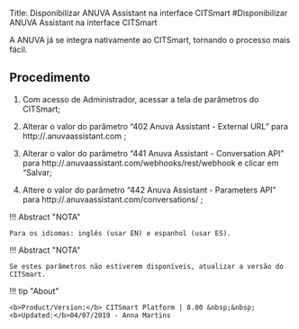 Title: Disponibilizar ANUVA Assistant na interface CITSmart
#Disponibilizar ANUVA Assistant na interface CITSmart

A ANUVA já se integra nativamente ao CITSmart, tornando o processo mais fácil.

Procedimento
-----------
1. Com acesso de Administrador, acessar a tela de parâmetros do CITSmart;

2. Alterar o valor do parâmetro “402 Anuva Assistant - External URL” 
para http://<nome-do-seu-workspace>.anuvaassistant.com ;

3. Alterar o valor do parâmetro “441 Anuva Assistant - Conversation API” 
para http://<nome-do-seu-workspace><sigla-idioma>.anuvaassistant.com/webhooks/rest/webhook 
e clicar em “Salvar;

4. Altere o valor do parâmetro “442 Anuva Assistant - Parameters API” 
para http://<nome-do-seu-workspace><sigla-idioma>.anuvaassistant.com/conversations/ ;

!!! Abstract "NOTA"
    
    Para os idiomas: inglês (usar EN) e espanhol (usar ES).
   
!!! Abstract "NOTA"

    Se estes parâmetros não estiverem disponíveis, atualizar a versão do CITSmart.
   
 
!!! tip "About"

    <b>Product/Version:</b> CITSmart Platform | 8.00 &nbsp;&nbsp;
    <b>Updated:</b>04/07/2019 - Anna Martins
